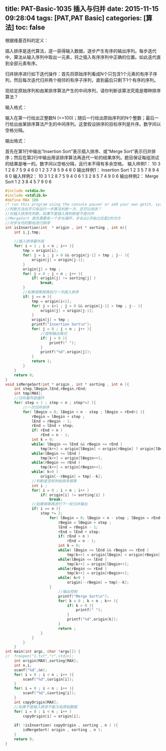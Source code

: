 title: PAT-Basic-1035 插入与归并
date: 2015-11-15 09:28:04
tags: [PAT,PAT Basic]
categories: [算法]
toc: false
---
根据维基百科的定义：

插入排序是迭代算法，逐一获得输入数据，逐步产生有序的输出序列。每步迭代中，算法从输入序列中取出一元素，将之插入有序序列中正确的位置。如此迭代直到全部元素有序。

归并排序进行如下迭代操作：首先将原始序列看成N个只包含1个元素的有序子序列，然后每次迭代归并两个相邻的有序子序列，直到最后只剩下1个有序的序列。

现给定原始序列和由某排序算<!--more-->法产生的中间序列，请你判断该算法究竟是哪种排序算法？

输入格式：

输入在第一行给出正整数N (<=100)；随后一行给出原始序列的N个整数；最后一行给出由某排序算法产生的中间序列。这里假设排序的目标序列是升序。数字间以空格分隔。

输出格式：

首先在第1行中输出“Insertion Sort”表示插入排序、或“Merge Sort”表示归并排序；然后在第2行中输出用该排序算法再迭代一轮的结果序列。题目保证每组测试的结果是唯一的。数字间以空格分隔，且行末不得有多余空格。
输入样例1：
10
3 1 2 8 7 5 9 4 6 0
1 2 3 7 8 5 9 4 6 0
输出样例1：
Insertion Sort
1 2 3 5 7 8 9 4 6 0
输入样例2：
10
3 1 2 8 7 5 9 4 0 6
1 3 2 8 5 7 4 9 0 6
输出样例2：
Merge Sort
1 2 3 8 4 5 7 9 0 6
```c
#include <stdio.h>
#include <stdlib.h>
#define MAX 100
/* run this program using the console pauser or add your own getch, system("pause") or input loop */
//判断方法似乎只有运行一步算法判断一次，还可以改进？ 
//对插入排序先判断，如果不是插入再判断是不是归并 
//MergeSort 首先需要有一个步长循环，步长从1开始之后是2的次方
//对步长内的数组进行排序 
int isInsertion(int  * origin , int * sorting , int n){
    int i,j,tmp;
    
    //插入排序最外层 
    for( i = 1 ; i < n ; i++ ){
        tmp = origin[i];
        for( j = i ; j > 0 && origin[j-1] > tmp ; j-- ){
            origin[j] = origin[j-1];
        }
        origin[j] = tmp ; 
        for( j = 0 ; j < n ; j++ ){
            if( origin[j] != sorting[j] )
                break;
        }
        //如果相等就再执行一次插入排序 
        if( j == n ){
            tmp = origin[i+1];
            for( j = i+1 ; j > 0 && origin[j-1] > tmp ; j-- ){
                origin[j] = origin[j-1];
            }
            origin[j] = tmp ; 
            printf("Insertion Sort\n"); 
            for( j = 0 ; j < n ; j++ ){
                //控制输出格式 
                if( j > 0 ){
                    printf(" ");
                }
                printf("%d",origin[j]);
            } 
            return 1; 
        }
    }
    return 0;
}
void isMergeSort(int * origin , int * sorting , int n ){
    int step,lBegin,lEnd,rBegin,rEnd;
    int tmp[MAX];
    //归并最外层循环 
    for( step = 1 ; step < n ; step*=2 ){
        //一次归并排序 
        for( lBegin = 0; lBegin < n - step ; lBegin = rEnd+1 ){
            rBegin = lBegin + step ;
            lEnd = rBegin - 1;
            rEnd = lEnd + step;
            if( rEnd > n )
                rEnd = n - 1;
            int k = 0;
            while( lBegin <= lEnd && rBegin <= rEnd )
                tmp[k++] = origin[lBegin] < origin[rBegin] ? origin[lBegin++] : origin[rBegin++];
            while(lBegin <= lEnd )
                tmp[k++] = origin[lBegin++];
            while(rBegin <= rEnd )
                tmp[k++] = origin[rBegin++];
            while( k>0 )
                origin[--rBegin] = tmp[--k];
            //判断是否和所给排序相等 
            int i ;
            for( i = 0 ; i < n ; i++ )
                if( origin[i] != sorting[i] )
                    break;  
            //如果相等再进行下一轮归并输出            
            if( i == n ){
                step *= 2;
                    for( lBegin = 0; lBegin < n - step ; lBegin = rEnd+1 ){
                        rBegin = lBegin + step ;
                        lEnd = rBegin - 1;
                        rEnd = lEnd + step;
                        if( rEnd > n )
                            rEnd = n - 1;
                        int k = 0;
                        while( lBegin <= lEnd && rBegin <= rEnd )
                            tmp[k++] = origin[lBegin] < origin[rBegin] ? origin[lBegin++] : origin[rBegin++];
                        while(lBegin <= lEnd )
                            tmp[k++] = origin[lBegin++];
                        while(rBegin <= rEnd )
                            tmp[k++] = origin[rBegin++];
                        while( k>0 )
                            origin[--rBegin] = tmp[--k]; 
                    }
                        //输出控制  
                        printf("Merge Sort\n");
                        for( k = 0 ; k < n ; k++ ){
                            if( k > 0 ){
                                printf(" ");
                            }
                            printf("%d",origin[k]);
                        }  
                        return ;
                }
            }                   
        }
    }
int main(int argc, char *argv[]) {
//  freopen("1.txt","r",stdin);
    int origin[MAX],sorting[MAX];
    int n,i;
    scanf("%d",&n);
    for( i = 0 ; i < n ; i++ ){
        scanf("%d",&origin[i]);
    }
    for( i = 0 ; i < n ; i++ ){
        scanf("%d",&sorting[i]);
    }
    int copyOrigin[MAX];
    //如果不是插入排序不能污染原始数据 
    for( i = 0 ; i < n ; i++ )
        copyOrigin[i] = origin[i];
    
    if( !isInsertion( copyOrigin , sorting , n ) ){
        isMergeSort( origin , sorting , n );
    }
    return 0; 
}
```
